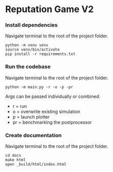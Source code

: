 # Reputation Game V2

### Install dependencies

Navigate terminal to the root of the project folder.

```
python -m venv venv
source venv/bin/activate
pip install -r requirements.txt
```

### Run the codebase

Navigate terminal to the root of the project folder.

```
python -m main.py -r -o -p -pr
```

Args can be passed individually or combined.

- r = run
- o = overwrite existing simulation
- p = launch plotter
- pr = benchmarking the postprocessor

### Create documentation

Navigate terminal to the root of the project folder.

```
cd docs
make html
open _build/html/index.html
```
